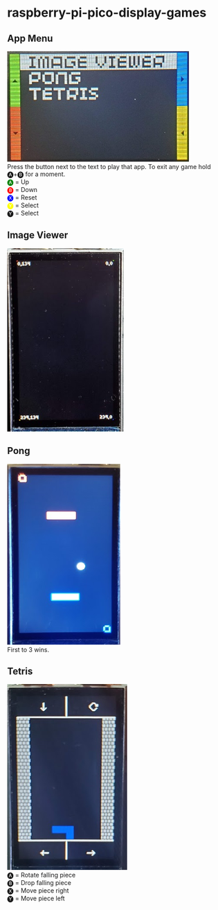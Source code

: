 # raspberry-pi-pico-display-games

## App Menu
![Screenshot](/game_menu.jpg)<br/>
Press the button next to the text to play that app. To exit any game hold 🅐+🅑 for a moment.<br />
<span style="color:green">&#x1f150;</span> = Up<br />
<span style="color:red">&#x1f151;</span> = Down<br />
<span style="color:blue">&#x1f167;</span> = Reset<br />
<span style="color:yellow">&#x1f168;</span> = Select<br />
&#x1f168; = Select<br />

## Image Viewer
![Screenshot](/debug.png)<br />

## Pong
![Screenshot](/pong.png)<br />
First to 3 wins.

## Tetris
![Screenshot](/tetris.png)<br />
&#x1f150; = Rotate falling piece<br />
&#x1f151; = Drop falling piece<br />
&#x1f167; = Move piece right<br />
&#x1f168; = Move piece left<br />
